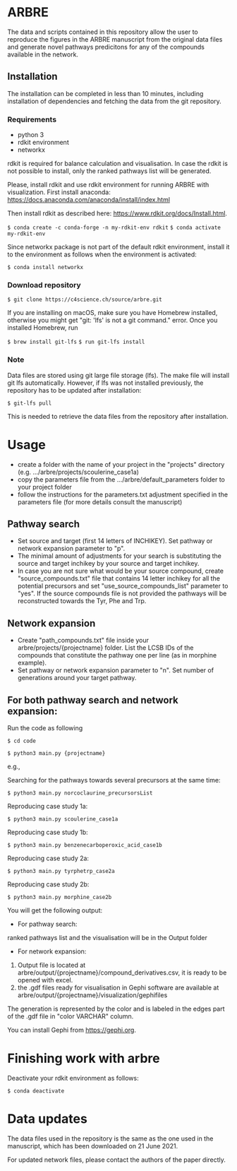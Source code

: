 # ARBRE

The data and scripts contained in this repository allow the user to reproduce the figures 
in the ARBRE manuscript from the original data files
and generate novel pathways predicitons for any of the compounds available in the network.

## Installation

The installation can be completed in less than 10 minutes, including installation of 
dependencies and fetching the data from the git repository.

### Requirements

- python 3
- rdkit environment
- networkx

rdkit is required for balance calculation and visualisation. In case the rdkit is not possible to install,
only the ranked pathways list will be generated.

Please, install rdkit and use rdkit environment for running ARBRE with visualization.
First install anaconda: https://docs.anaconda.com/anaconda/install/index.html

Then install rdkit as described here: https://www.rdkit.org/docs/Install.html.

`$ conda create -c conda-forge -n my-rdkit-env rdkit`
`$ conda activate my-rdkit-env`

Since networkx package is not part of the default rdkit environment, install it to the environment as follows when the environment is activated:

`$ conda install networkx`

### Download repository

`$ git clone https://c4science.ch/source/arbre.git`

If you are installing on macOS, make sure you have Homebrew installed, otherwise you might get "git: 'lfs' is not a git command." error.
Once you installed Homebrew, run

`$ brew install git-lfs`
`$ run git-lfs install`

### Note

Data files are stored using git large file storage (lfs). The make file will install git lfs 
automatically. However, if lfs was not installed previously, the repository has to be 
updated after installation:

`$ git-lfs pull`

This is needed to retrieve the data files from the repository after installation.

# Usage

- create a folder with the name of your project in the "projects" directory (e.g. .../arbre/projects/scoulerine_case1a)
- copy the parameters file from the .../arbre/default_parameters folder to your project folder
- follow the instructions for the parameters.txt adjustment specified in the parameters file (for more details consult the manuscript)

## Pathway search

- Set source and target (first 14 letters of INCHIKEY). Set pathway or network expansion parameter to "p".
- The minimal amount of adjustments for your search is substituting the source and target inchikey by your source and target inchikey.
- In case you are not sure what would be your source compound, create "source_compounds.txt" file that contains 14 letter inchikey for all the potential precursors and set "use_source_compounds_list" parameter to "yes". If the source compounds file is not provided the pathways will be reconstructed towards the Tyr, Phe and Trp.

## Network expansion

- Create "path_compounds.txt" file inside your arbre/projects/{projectname} folder. List the LCSB IDs of the compounds that constitute the pathway one per line (as in morphine example).
- Set pathway or network expansion parameter to "n". Set number of generations around your target pathway.

## For both pathway search and network expansion:

Run the code as following

`$ cd code`

`$ python3 main.py {projectname}`

e.g., 

Searching for the pathways towards several precursors at the same time:

`$ python3 main.py norcoclaurine_precursorsList`

Reproducing case study 1a:

`$ python3 main.py scoulerine_case1a`

Reproducing case study 1b:

`$ python3 main.py benzenecarboperoxic_acid_case1b`

Reproducing case study 2a:

`$ python3 main.py tyrphetrp_case2a`

Reproducing case study 2b:

`$ python3 main.py morphine_case2b`

You will get the following output:

- For pathway search:

ranked pathways list and the visualisation will be in the Output folder

- For network expansion:

1. Output file is located at arbre/output/{projectname}/compound_derivatives.csv, it is ready to be opened with excel. 
2. the .gdf files ready for visualisation in Gephi software are available at arbre/output/{projectname}/visualization/gephifiles

The generation is represented by the color and is labeled in the edges part of the .gdf file in "color VARCHAR" column.

You can install Gephi from https://gephi.org.

# Finishing work with arbre

Deactivate your rdkit environment as follows:

`$ conda deactivate`

# Data updates

The data files used in the repository is the same as the one used in the manuscript, which has been downloaded on 21 June 2021.

For updated network files, please contact the authors of the paper directly.

